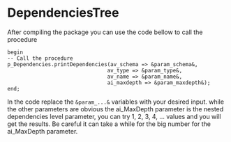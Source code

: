 # DependenciesTree
After compiling the package you can use the code bellow to call the procedure 
```PLSQL
begin
-- Call the procedure
p_Dependencies.printDependencies(av_schema => &param_schema&,
								av_type => &param_type&,
								av_name => &param_name&,
								ai_maxdepth => &param_maxdepth&);
end;
```
In the code replace the `&param_...&` variables with your desired input.
while the other parameters are obvious the ai_MaxDepth parameter is the
nested dependencies level parameter, you can try 1, 2, 3, 4, ... values
and you will get the results. Be careful it can take a while for the big
number for the ai_MaxDepth parameter.
